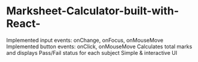 # Marksheet-Calculator-built-with-React-
Implemented input events: onChange, onFocus, onMouseMove Implemented button events: onClick, onMouseMove Calculates total marks and displays Pass/Fail status for each subject Simple &amp; interactive UI
